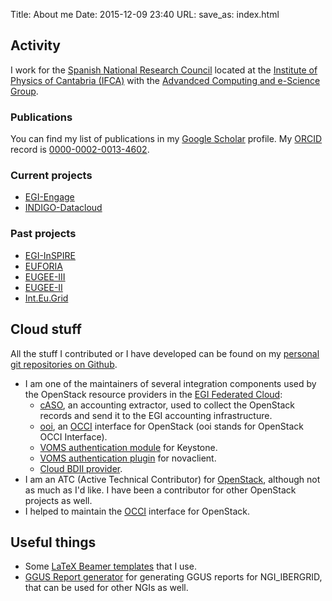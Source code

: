 Title: About me
Date: 2015-12-09 23:40
URL:
save_as: index.html

## Activity

I work for the
[Spanish National Research Council](http://www.csic.es)
located at the
[Institute of Physics of Cantabria (IFCA)](http://www.ifca.es) with the
[Advandced Computing and e-Science Group](https://ifca.unican.es/en-us/research/advanced-computing-and-e-science).

### Publications

You can find my list of publications in my [Google Scholar](https://scholar.google.es/citations?hl=es&user=4iZCEnMAAAAJ&view_op=list_works&authuser=1&sortby=pubdate)
profile. My [ORCID](https://orcid.org) record is [0000-0002-0013-4602](https://orcid.org/0000-0002-0013-4602).


### Current projects

 - [EGI-Engage](http://www.egi.eu/)
 - [INDIGO-Datacloud](http://indigo-datacloud.eu/)

### Past projects

 - [EGI-InSPIRE](http://www.egi.eu/)
 - [EUFORIA](http://www.euforia-project.eu/EUFORIA/)
 - [EUGEE-III](http://www.eu-egee.org/)
 - [EUGEE-II](https://egee2.web.cern.ch/egee2/)
 - [Int.Eu.Grid](http://www.interactive-grid.eu/)

## Cloud stuff

All the stuff I contributed or I have developed can be found on my [personal
git repositories on Github](https://github.com/alvarolopez).

- I am one of the maintainers of several integration components used by the
  OpenStack resource providers in the
  [EGI Federated Cloud](https://www.egi.eu/infrastructure/cloud/):
    - [cASO](https://github.com/IFCA/caso/), an accounting extractor, used to
      collect the OpenStack records and send it to the EGI accounting
      infrastructure.
    - [ooi](http://github.com/openstack/ooi), an [OCCI](http://occi-wg.org/) interface for OpenStack (ooi stands for OpenStack OCCI Interface).
    - [VOMS authentication module](https://ifca.github.io/keystone-voms) for Keystone.
    - [VOMS authentication plugin](https://github.com/IFCA/voms-auth-system-openstack)
      for novaclient.
    - [Cloud BDII provider](https://github.com/EGI-FCTF/cloud-bdii-provider).
- I am an ATC (Active Technical Contributor) for
  [OpenStack](https://openstack.org), although not as much as I'd like. I have
  been a contributor for other OpenStack projects as well.
- I helped to maintain the [OCCI](https://occi-wg.org) interface for OpenStack.


## Useful things

- Some [LaTeX Beamer templates](https://github.com/search?q=user%3Aalvarolopez+beamer) that I use.
- [GGUS Report generator](https://github.com/alvarolopez/ggus_report_generator) for generating GGUS reports for NGI_IBERGRID, that can be used for other NGIs as well.
